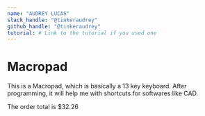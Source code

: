 ```yaml
---
name: "AUDREY LUCAS"
slack_handle: "@tinkeraudrey"
github_handle: "@tinkeraudrey"
tutorial: # Link to the tutorial if you used one
---
```


# Macropad

<!-- Describe your board in 2-3 sentences. What are you making? What will it do? -->
This is a Macropad, which is basically a 13 key keyboard. After programming, it will help me with shortcuts for softwares like CAD.

<!-- How much is it going to cost? -->
The order total is $32.26

<!-- Tell us a little bit about your design process. What were some challenges? What helped? ***Totally optional*** --
I designed this independently, so I faced a numerous problems while learning how to create PCB. After A LOT of research and YouTube videos, I was finally able to fulfill my vision.
